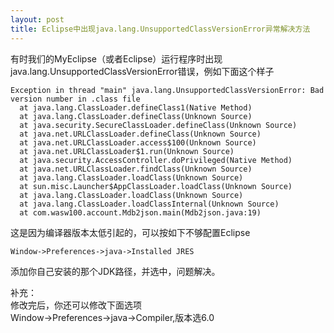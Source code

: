 ```yaml
---
layout: post
title: Eclipse中出现java.lang.UnsupportedClassVersionError异常解决方法
---
```


有时我们的MyEclipse（或者Eclipse）运行程序时出现java.lang.UnsupportedClassVersionError错误，例如下面这个样子

    Exception in thread "main" java.lang.UnsupportedClassVersionError: Bad version number in .class file
      at java.lang.ClassLoader.defineClass1(Native Method)
      at java.lang.ClassLoader.defineClass(Unknown Source)
      at java.security.SecureClassLoader.defineClass(Unknown Source)
      at java.net.URLClassLoader.defineClass(Unknown Source)
      at java.net.URLClassLoader.access$100(Unknown Source)
      at java.net.URLClassLoader$1.run(Unknown Source)
      at java.security.AccessController.doPrivileged(Native Method)
      at java.net.URLClassLoader.findClass(Unknown Source)
      at java.lang.ClassLoader.loadClass(Unknown Source)
      at sun.misc.Launcher$AppClassLoader.loadClass(Unknown Source)
      at java.lang.ClassLoader.loadClass(Unknown Source)
      at java.lang.ClassLoader.loadClassInternal(Unknown Source)
      at com.wasw100.account.Mdb2json.main(Mdb2json.java:19)


这是因为编译器版本太低引起的，可以按如下不够配置Eclipse

    Window->Preferences->java->Installed JRES
添加你自己安装的那个JDK路径，并选中，问题解决。

补充：<br>
修改完后，你还可以修改下面选项<br>
Window->Preferences->java->Compiler,版本选6.0